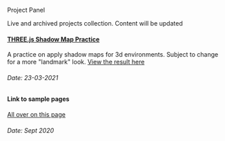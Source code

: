 Project Panel

Live and archived projects collection.
Content will be updated


#### [THREE.js Shadow Map Practice](samples/three/4-shadow-map-directional)
A practice on apply shadow maps for 3d environments. Subject to change 
for a more "landmark" look. 
[View the result here](samples/three/4-shadow-map-directional)
###### Date: 23-03-2021

#### Link to sample pages
[All over on this page](samples/mini-projects.md)
###### Date: Sept 2020